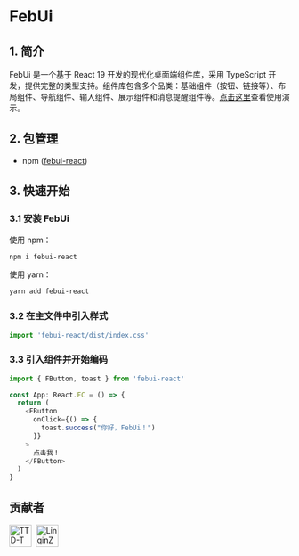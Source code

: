 # FebUi

## 1. 简介
FebUi 是一个基于 React 19 开发的现代化桌面端组件库，采用 TypeScript 开发，提供完整的类型支持。组件库包含多个品类：基础组件（按钮、链接等）、布局组件、导航组件、输入组件、展示组件和消息提醒组件等。<a href="http://febui.intapter.cn/">点击这里</a>查看使用演示。

## 2. 包管理
- npm ([febui-react](https://www.npmjs.com/package/febui-react))

## 3. 快速开始
### 3.1 安装 FebUi
使用 npm：
```bash
npm i febui-react
```

使用 yarn：
```bash
yarn add febui-react
```

### 3.2 在主文件中引入样式
```typescript
import 'febui-react/dist/index.css'
```

### 3.3 引入组件并开始编码
```typescript
import { FButton, toast } from 'febui-react'

const App: React.FC = () => {
  return (
    <FButton 
      onClick={() => {
        toast.success("你好，FebUi！")
      }}
    >
      点击我！
    </FButton>
  )
}
```

## 贡献者
<div style="display: flex; gap: 8px;">
  <a href="https://github.com/TTD-T">
    <img width="40" src="https://avatars.githubusercontent.com/u/159668929" alt="TTD-T" />
  </a>
  <a href="https://github.com/LinqinZhong">
    <img width="40" src="https://avatars.githubusercontent.com/u/164827959" alt="LinqinZhong" />
  </a>
</div>